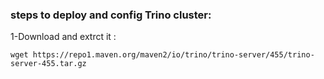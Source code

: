 
### steps to deploy and config Trino cluster:

1-Download and extrct it :
```
wget https://repo1.maven.org/maven2/io/trino/trino-server/455/trino-server-455.tar.gz

```